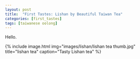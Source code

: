 ```yaml
---
layout: post
title:  "First Tastes: Lishan by Beautiful Taiwan Tea"
categories: [first_tastes]
tags: [taiwanese oolong]
---
```

Hello.

{% include image.html img="images/lishan/lishan tea thumb.jpg" title="lishan tea" caption="Tasty Lishan tea" %}
